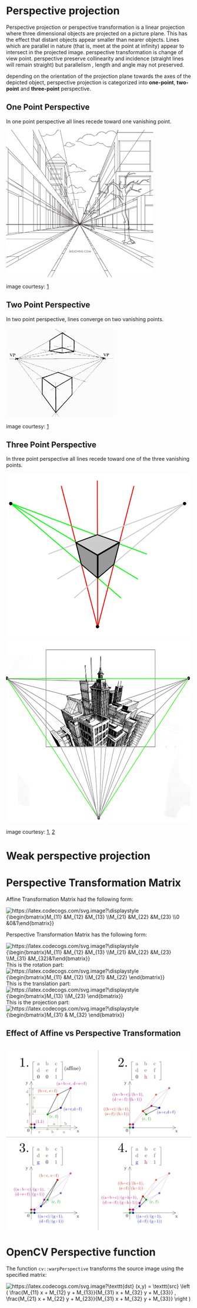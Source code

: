 # Perspective projection

Perspective projection or perspective transformation is a linear projection where three dimensional objects are projected on a picture plane. This has the effect that distant objects appear smaller than nearer objects. Lines which are parallel in nature (that is, meet at the point at infinity) appear to intersect in the projected image. 
perspective transformation is change of view point. perspective preserve collinearity and incidence (straight lines will remain straight) but parallelism , length and angle may not preserved.



depending on the orientation of the projection plane towards the axes of the depicted object, perspective projection is categorized into **one-point**, **two-point** and **three-point** perspective.

## One Point Perspective
In one point perspective all lines recede toward one vanishing point.

<img src="images/one-point-perspective.jpg" width="400" height="400"/>  

image courtesy: [1](https://jaejohns.com/one-point-perspective/)

## Two Point Perspective
In two point perspective, lines converge on two vanishing points.
 
<img src="images/two-point-perspective.png" />  

image courtesy: [1](http://teach.robynbriggs.com/architectural-drawing-1/2-point-perspective)
 

## Three Point Perspective
In three point perspective all lines recede toward one of the three vanishing points.

<img src="images/three-point-perspective1.jpg" />  

<img src="images/three-point-perspective2.jpg" width="500" height="500"/>  

image courtesy: [1](https://www.craftsy.com/post/three-point-perspective/#:~:text=In%20three%2Dpoint%20perspective%20all,vision%20roughly%20in%20the%20middle.), [2](https://www.how-to-draw-funny-cartoons.com/3-point-perspective.html)



# Weak perspective projection

# Perspective Transformation Matrix

Affine Transformation Matrix had the following form:
<br/>

<img src="https://latex.codecogs.com/svg.image?\displaystyle&space;{\begin{bmatrix}M_{11}&space;&M_{12}&space;&M_{13}&space;\\M_{21}&space;&M_{22}&space;&M_{23}&space;\\0&space;&0&1\end{bmatrix}}" title="https://latex.codecogs.com/svg.image?\displaystyle {\begin{bmatrix}M_{11} &M_{12} &M_{13} \\M_{21} &M_{22} &M_{23} \\0 &0&1\end{bmatrix}}" />  

Perspective Transformation Matrix has the following form:

<img src="https://latex.codecogs.com/svg.image?\displaystyle&space;{\begin{bmatrix}M_{11}&space;&M_{12}&space;&M_{13}&space;\\M_{21}&space;&M_{22}&space;&M_{23}&space;\\M_{31}&space;&M_{32}&1\end{bmatrix}}" title="https://latex.codecogs.com/svg.image?\displaystyle {\begin{bmatrix}M_{11} &M_{12} &M_{13} \\M_{21} &M_{22} &M_{23} \\M_{31} &M_{32}&1\end{bmatrix}}" />  


<br/>
This is the rotation part:
<br/>

<img src="https://latex.codecogs.com/svg.image?\displaystyle&space;{\begin{bmatrix}M_{11}&space;&M_{12}&space;&space;\\M_{21}&space;&M_{22}&space;&space;\end{bmatrix}}" title="https://latex.codecogs.com/svg.image?\displaystyle {\begin{bmatrix}M_{11} &M_{12} \\M_{21} &M_{22} \end{bmatrix}}" />


<br/>
This is the translation part:
<br/>


<img src="https://latex.codecogs.com/svg.image?\displaystyle&space;{\begin{bmatrix}M_{13}&space;\\M_{23}&space;&space;&space;\end{bmatrix}}" title="https://latex.codecogs.com/svg.image?\displaystyle {\begin{bmatrix}M_{13} \\M_{23} \end{bmatrix}}" />


<br/>
This is the projection part:
<br/>

<img src="https://latex.codecogs.com/svg.image?\displaystyle&space;{\begin{bmatrix}M_{31}&space;&&space;M_{32}&space;&space;&space;\end{bmatrix}}" title="https://latex.codecogs.com/svg.image?\displaystyle {\begin{bmatrix}M_{31} & M_{32} \end{bmatrix}}" />





## Effect of Affine vs Perspective Transformation
<br/>

<img src="images/affine_perspective_transformation_matrix.svg" />


# OpenCV Perspective function
The function `cv::warpPerspective` transforms the source image using the specified matrix:


<img src="https://latex.codecogs.com/svg.image?\texttt{dst}&space;(x,y)&space;=&space;\texttt{src}&space;\left&space;(&space;\frac{M_{11}&space;x&space;&plus;&space;M_{12}&space;y&space;&plus;&space;M_{13}}{M_{31}&space;x&space;&plus;&space;M_{32}&space;y&space;&plus;&space;M_{33}}&space;,&space;\frac{M_{21}&space;x&space;&plus;&space;M_{22}&space;y&space;&plus;&space;M_{23}}{M_{31}&space;x&space;&plus;&space;M_{32}&space;y&space;&plus;&space;M_{33}}&space;\right&space;)" title="https://latex.codecogs.com/svg.image?\texttt{dst} (x,y) = \texttt{src} \left ( \frac{M_{11} x + M_{12} y + M_{13}}{M_{31} x + M_{32} y + M_{33}} , \frac{M_{21} x + M_{22} y + M_{23}}{M_{31} x + M_{32} y + M_{33}} \right )" />
